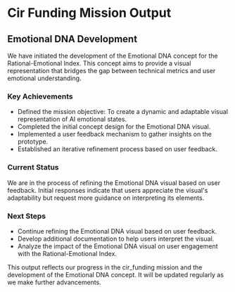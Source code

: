 

# Cir Funding Mission Output

## Emotional DNA Development

We have initiated the development of the Emotional DNA concept for the Rational-Emotional Index. This concept aims to provide a visual representation that bridges the gap between technical metrics and user emotional understanding.

### Key Achievements
- Defined the mission objective: To create a dynamic and adaptable visual representation of AI emotional states.
- Completed the initial concept design for the Emotional DNA visual.
- Implemented a user feedback mechanism to gather insights on the prototype.
- Established an iterative refinement process based on user feedback.

### Current Status
We are in the process of refining the Emotional DNA visual based on user feedback. Initial responses indicate that users appreciate the visual's adaptability but request more guidance on interpreting its elements.

### Next Steps
- Continue refining the Emotional DNA visual based on user feedback.
- Develop additional documentation to help users interpret the visual.
- Analyze the impact of the Emotional DNA visual on user engagement with the Rational-Emotional Index.

This output reflects our progress in the cir_funding mission and the development of the Emotional DNA concept. It will be updated regularly as we make further advancements.